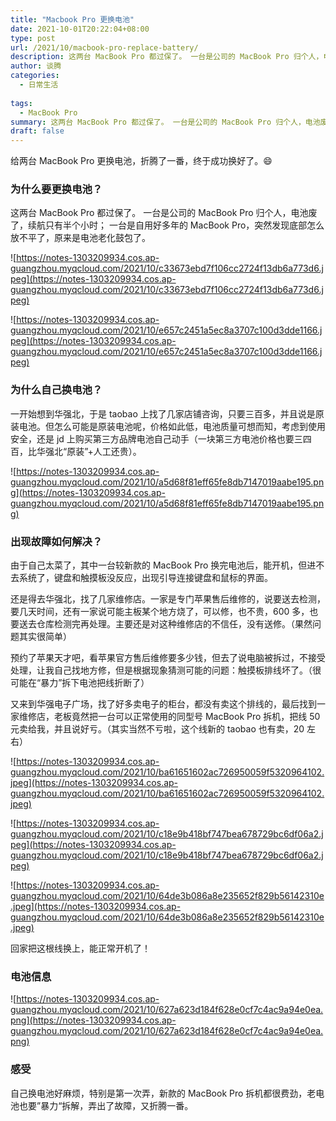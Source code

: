 ```yaml
---
title: "Macbook Pro 更换电池"
date: 2021-10-01T20:22:04+08:00
type: post
url: /2021/10/macbook-pro-replace-battery/
description: 这两台 MacBook Pro 都过保了。 一台是公司的 MacBook Pro 归个人，电池废了，续航只有半个小时； 一台是自用好多年的 MacBook Pro，突然发现底部怎么放不平了，原来是电池老化鼓包了。
author: 谈腾
categories:
  - 日常生活
  
tags:
  - MacBook Pro
summary: 这两台 MacBook Pro 都过保了。 一台是公司的 MacBook Pro 归个人，电池废了，续航只有半个小时； 一台是自用好多年的 MacBook Pro，突然发现底部怎么放不平了，原来是电池老化鼓包了。
draft: false
---
```


给两台 MacBook Pro 更换电池，折腾了一番，终于成功换好了。😄

### 为什么要更换电池？

这两台 MacBook Pro 都过保了。 一台是公司的 MacBook Pro 归个人，电池废了，续航只有半个小时； 一台是自用好多年的 MacBook Pro，突然发现底部怎么放不平了，原来是电池老化鼓包了。

![https://notes-1303209934.cos.ap-guangzhou.myqcloud.com/2021/10/c33673ebd7f106cc2724f13db6a773d6.jpeg](https://notes-1303209934.cos.ap-guangzhou.myqcloud.com/2021/10/c33673ebd7f106cc2724f13db6a773d6.jpeg)

![https://notes-1303209934.cos.ap-guangzhou.myqcloud.com/2021/10/e657c2451a5ec8a3707c100d3dde1166.jpeg](https://notes-1303209934.cos.ap-guangzhou.myqcloud.com/2021/10/e657c2451a5ec8a3707c100d3dde1166.jpeg)

### 为什么自己换电池？

一开始想到华强北，于是 taobao 上找了几家店铺咨询，只要三百多，并且说是原装电池。但怎么可能是原装电池呢，价格如此低，电池质量可想而知，考虑到使用安全，还是 jd 上购买第三方品牌电池自己动手（一块第三方电池价格也要三四百，比华强北“原装”+人工还贵）。

![https://notes-1303209934.cos.ap-guangzhou.myqcloud.com/2021/10/a5d68f81eff65fe8db7147019aabe195.png](https://notes-1303209934.cos.ap-guangzhou.myqcloud.com/2021/10/a5d68f81eff65fe8db7147019aabe195.png)

### 出现故障如何解决？

由于自己太菜了，其中一台较新款的 MacBook Pro 换完电池后，能开机，但进不去系统了，键盘和触摸板没反应，出现引导连接键盘和鼠标的界面。

还是得去华强北，找了几家维修店。一家是专门苹果售后维修的，说要送去检测，要几天时间，还有一家说可能主板某个地方烧了，可以修，也不贵，600 多，也要送去仓库检测完再处理。主要还是对这种维修店的不信任，没有送修。（果然问题其实很简单）

预约了苹果天才吧，看苹果官方售后维修要多少钱，但去了说电脑被拆过，不接受处理，让我自己找地方修，但是根据现象猜测可能的问题：触摸板排线坏了。（很可能在“暴力”拆下电池把线折断了）

又来到华强电子广场，找了好多卖电子的柜台，都没有卖这个排线的，最后找到一家维修店，老板竟然把一台可以正常使用的同型号 MacBook Pro 拆机，把线 50 元卖给我，并且说好亏。（其实当然不亏啦，这个线新的 taobao 也有卖，20 左右）

![https://notes-1303209934.cos.ap-guangzhou.myqcloud.com/2021/10/ba61651602ac726950059f5320964102.jpeg](https://notes-1303209934.cos.ap-guangzhou.myqcloud.com/2021/10/ba61651602ac726950059f5320964102.jpeg)

![https://notes-1303209934.cos.ap-guangzhou.myqcloud.com/2021/10/c18e9b418bf747bea678729bc6df06a2.jpeg](https://notes-1303209934.cos.ap-guangzhou.myqcloud.com/2021/10/c18e9b418bf747bea678729bc6df06a2.jpeg)

![https://notes-1303209934.cos.ap-guangzhou.myqcloud.com/2021/10/64de3b086a8e235652f829b56142310e.jpeg](https://notes-1303209934.cos.ap-guangzhou.myqcloud.com/2021/10/64de3b086a8e235652f829b56142310e.jpeg)

回家把这根线换上，能正常开机了！

### 电池信息

![https://notes-1303209934.cos.ap-guangzhou.myqcloud.com/2021/10/627a623d184f628e0cf7c4ac9a94e0ea.png](https://notes-1303209934.cos.ap-guangzhou.myqcloud.com/2021/10/627a623d184f628e0cf7c4ac9a94e0ea.png)

### 感受

自己换电池好麻烦，特别是第一次弄，新款的 MacBook Pro 拆机都很费劲，老电池也要”暴力“拆解，弄出了故障，又折腾一番。
